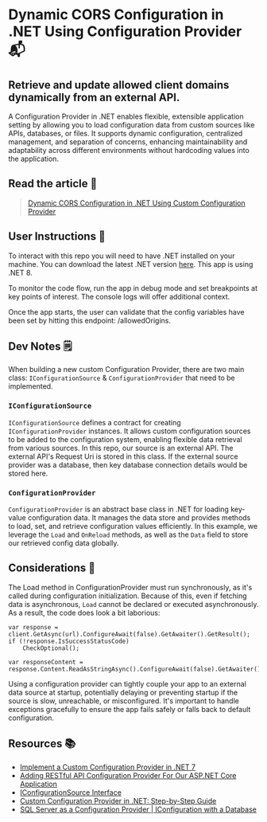 # Dynamic CORS Configuration in .NET Using Configuration Provider 📬
## Retrieve and update allowed client domains dynamically from an external API.

A Configuration Provider in .NET enables flexible, extensible application setting
by allowing you to load configuration data from custom sources like APIs, databases,
or files. It supports dynamic configuration, centralized management, and separation
of concerns, enhancing maintainability and adaptability across different environments
without hardcoding values into the application.

## Read the article 📰

> [Dynamic CORS Configuration in .NET Using Custom Configuration Provider](https://medium.com/the-tech-collective/dynamic-cors-configuration-in-net-using-a-custom-configuration-provider-707adbbc3f94)

## User Instructions 🔖

To interact with this repo you will need to have .NET installed on your machine. You can download the latest .NET version [here]("https://dotnet.microsoft.com/en-us/download").
This app is using .NET 8.

To monitor the code flow, run the app in debug mode and set breakpoints at key points of interest. The console logs will offer additional context.

Once the app starts, the user can validate that the config variables have been set by hitting this endpoint: /allowedOrigins.

## Dev Notes 🗒️

When building a new custom Configuration Provider, there are two main class: `IConfigurationSource` & `ConfigurationProvider` that need to be implemented.

### `IConfigurationSource`

`IConfigurationSource` defines a contract for creating `IConfigurationProvider` instances. It allows custom configuration sources to be added to the configuration 
system, enabling flexible data retrieval from various sources. In this repo, our source is an external API. The external API's Request Uri is stored in this class.
If the external source provider was a database, then key database connection details would be stored here.

### `ConfigurationProvider`

`ConfigurationProvider` is an abstract base class in .NET for loading key-value configuration data. It manages the data store and provides methods to load, set, and
retrieve configuration values efficiently. In this example, we leverage the `Load` and `OnReload` methods, as well as the `Data` field to store our retrieved config
data globally.

## Considerations 🤔

The Load method in ConfigurationProvider must run synchronously, as it's called during configuration initialization. Because of this, even if fetching data is asynchronous,
`Load` cannot be declared or executed asynchronously. As a result, the code does look a bit laborious:

```
var response = client.GetAsync(url).ConfigureAwait(false).GetAwaiter().GetResult();
if (!response.IsSuccessStatusCode)
    CheckOptional();

var responseContent = response.Content.ReadAsStringAsync().ConfigureAwait(false).GetAwaiter().GetResult();
```

Using a configuration provider can tightly couple your app to an external data source at startup, potentially delaying or preventing 
startup if the source is slow, unreachable, or misconfigured. It's important to handle exceptions gracefully to ensure the app fails 
safely or falls back to default configuration.

## Resources 📚

- [Implement a Custom Configuration Provider in .NET 7](https://medium.com/@gokerakce/implement-a-custom-configuration-provider-in-net-7-c0a195dcd05f)
- [Adding RESTful API Configuration Provider For Our ASP.NET Core Application](https://www.csharp.com/article/adding-restful-api-configuration-provider-for-our-asp-net-core-application/)
- [IConfigurationSource Interface](https://learn.microsoft.com/en-us/dotnet/api/microsoft.extensions.configuration.iconfigurationsource?view=net-9.0-pp)
- [Custom Configuration Provider in .NET: Step-by-Step Guide](https://medium.com/@vosarat1995/custom-configuration-provider-in-net-step-by-step-guide-3d8a3a8f7203)
- [SQL Server as a Configuration Provider | IConfiguration with a Database](https://www.youtube.com/watch?v=gq4wR0lCz8g)